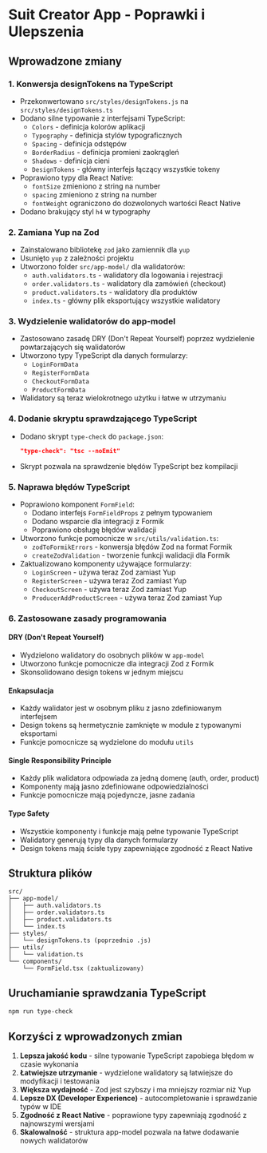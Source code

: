 # Suit Creator App - Poprawki i Ulepszenia

## Wprowadzone zmiany

### 1. Konwersja designTokens na TypeScript
- Przekonwertowano `src/styles/designTokens.js` na `src/styles/designTokens.ts`
- Dodano silne typowanie z interfejsami TypeScript:
  - `Colors` - definicja kolorów aplikacji
  - `Typography` - definicja stylów typograficznych
  - `Spacing` - definicja odstępów
  - `BorderRadius` - definicja promieni zaokrągleń
  - `Shadows` - definicja cieni
  - `DesignTokens` - główny interfejs łączący wszystkie tokeny
- Poprawiono typy dla React Native:
  - `fontSize` zmieniono z string na number
  - `spacing` zmieniono z string na number
  - `fontWeight` ograniczono do dozwolonych wartości React Native
- Dodano brakujący styl `h4` w typography

### 2. Zamiana Yup na Zod
- Zainstalowano bibliotekę `zod` jako zamiennik dla `yup`
- Usunięto `yup` z zależności projektu
- Utworzono folder `src/app-model/` dla walidatorów:
  - `auth.validators.ts` - walidatory dla logowania i rejestracji
  - `order.validators.ts` - walidatory dla zamówień (checkout)
  - `product.validators.ts` - walidatory dla produktów
  - `index.ts` - główny plik eksportujący wszystkie walidatory

### 3. Wydzielenie walidatorów do app-model
- Zastosowano zasadę DRY (Don't Repeat Yourself) poprzez wydzielenie powtarzających się walidatorów
- Utworzono typy TypeScript dla danych formularzy:
  - `LoginFormData`
  - `RegisterFormData`
  - `CheckoutFormData`
  - `ProductFormData`
- Walidatory są teraz wielokrotnego użytku i łatwe w utrzymaniu

### 4. Dodanie skryptu sprawdzającego TypeScript
- Dodano skrypt `type-check` do `package.json`:
  ```json
  "type-check": "tsc --noEmit"
  ```
- Skrypt pozwala na sprawdzenie błędów TypeScript bez kompilacji

### 5. Naprawa błędów TypeScript
- Poprawiono komponent `FormField`:
  - Dodano interfejs `FormFieldProps` z pełnym typowaniem
  - Dodano wsparcie dla integracji z Formik
  - Poprawiono obsługę błędów walidacji
- Utworzono funkcje pomocnicze w `src/utils/validation.ts`:
  - `zodToFormikErrors` - konwersja błędów Zod na format Formik
  - `createZodValidation` - tworzenie funkcji walidacji dla Formik
- Zaktualizowano komponenty używające formularzy:
  - `LoginScreen` - używa teraz Zod zamiast Yup
  - `RegisterScreen` - używa teraz Zod zamiast Yup
  - `CheckoutScreen` - używa teraz Zod zamiast Yup
  - `ProducerAddProductScreen` - używa teraz Zod zamiast Yup

### 6. Zastosowane zasady programowania

#### DRY (Don't Repeat Yourself)
- Wydzielono walidatory do osobnych plików w `app-model`
- Utworzono funkcje pomocnicze dla integracji Zod z Formik
- Skonsolidowano design tokens w jednym miejscu

#### Enkapsulacja
- Każdy walidator jest w osobnym pliku z jasno zdefiniowanym interfejsem
- Design tokens są hermetycznie zamknięte w module z typowanymi eksportami
- Funkcje pomocnicze są wydzielone do modułu `utils`

#### Single Responsibility Principle
- Każdy plik walidatora odpowiada za jedną domenę (auth, order, product)
- Komponenty mają jasno zdefiniowane odpowiedzialności
- Funkcje pomocnicze mają pojedyncze, jasne zadania

#### Type Safety
- Wszystkie komponenty i funkcje mają pełne typowanie TypeScript
- Walidatory generują typy dla danych formularzy
- Design tokens mają ścisłe typy zapewniające zgodność z React Native

## Struktura plików

```
src/
├── app-model/
│   ├── auth.validators.ts
│   ├── order.validators.ts
│   ├── product.validators.ts
│   └── index.ts
├── styles/
│   └── designTokens.ts (poprzednio .js)
├── utils/
│   └── validation.ts
└── components/
    └── FormField.tsx (zaktualizowany)
```

## Uruchamianie sprawdzania TypeScript

```bash
npm run type-check
```

## Korzyści z wprowadzonych zmian

1. **Lepsza jakość kodu** - silne typowanie TypeScript zapobiega błędom w czasie wykonania
2. **Łatwiejsze utrzymanie** - wydzielone walidatory są łatwiejsze do modyfikacji i testowania
3. **Większa wydajność** - Zod jest szybszy i ma mniejszy rozmiar niż Yup
4. **Lepsze DX (Developer Experience)** - autocompletowanie i sprawdzanie typów w IDE
5. **Zgodność z React Native** - poprawione typy zapewniają zgodność z najnowszymi wersjami
6. **Skalowalność** - struktura app-model pozwala na łatwe dodawanie nowych walidatorów

